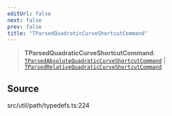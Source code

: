 ```yaml
---
editUrl: false
next: false
prev: false
title: "TParsedQuadraticCurveShortcutCommand"
---
```


> **TParsedQuadraticCurveShortcutCommand**: [`TParsedAbsoluteQuadraticCurveShortcutCommand`](TParsedAbsoluteQuadraticCurveShortcutCommand.md) \| [`TParsedRelativeQuadraticCurveShortcutCommand`](TParsedRelativeQuadraticCurveShortcutCommand.md)

## Source

src/util/path/typedefs.ts:224
